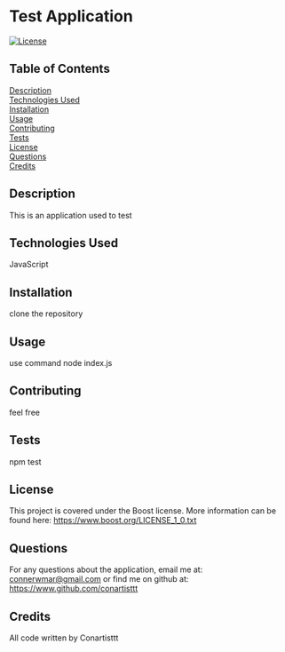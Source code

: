 # Test Application
  [![License](https://img.shields.io/badge/License-Boost_1.0-lightblue.svg)](https://www.boost.org/LICENSE_1_0.txt)
  
  ## Table of Contents
  [Description](#description)
  <br>
  [Technologies Used](#technologies-used)
  <br>
  [Installation](#installation)
  <br>
  [Usage](#usage)
  <br>
  [Contributing](#contributing)
  <br>
  [Tests](#tests)
  <br>
  [License](#license)
  <br>
  [Questions](#questions)
  <br>
  [Credits](#credits)
  
  ## Description
  This is an application used to test
  
  ## Technologies Used
   JavaScript
  
  ## Installation
  clone the repository
  
  ## Usage
  use command node index.js
  
  ## Contributing
  feel free
  
  ## Tests
  npm test
  
  ## License
  This project is covered under the Boost license. More information can be found here: https://www.boost.org/LICENSE_1_0.txt
  
  ## Questions
  For any questions about the application, email me at: connerwmar@gmail.com or find me on github at: https://www.github.com/conartisttt
  
  ## Credits
  All code written by Conartisttt
      
      